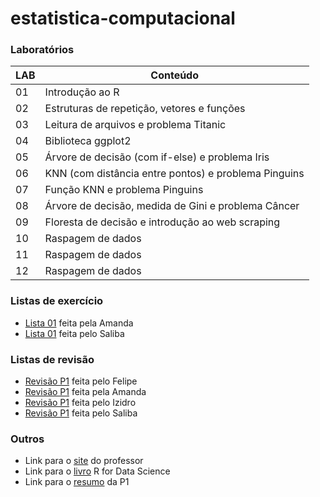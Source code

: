 # estatistica-computacional

### Laboratórios
| **LAB** | **Conteúdo** |
|---------|----------------|
| 01 | Introdução ao R |
| 02 | Estruturas de repetição, vetores e funções |
| 03 | Leitura de arquivos e problema Titanic |
| 04 | Biblioteca ggplot2 |
| 05 | Árvore de decisão (com if-else) e problema Iris |
| 06 | KNN (com distância entre pontos) e problema Pinguins |
| 07 | Função KNN e problema Pinguins |
| 08 | Árvore de decisão, medida de Gini e problema Câncer |
| 09 | Floresta de decisão e introdução ao web scraping |
| 10 | Raspagem de dados |
| 11 | Raspagem de dados |
| 12 | Raspagem de dados |

### Listas de exercício
- [Lista 01](https://github.com/aduarte09/estatistica-computacional/blob/main/exercicios/amanda_lista_01.R) feita pela Amanda
- [Lista 01](https://github.com/aduarte09/estatistica-computacional/blob/main/exercicios/saliba_lista_01.R) feita pelo Saliba

### Listas de revisão
- [Revisão P1](https://github.com/aduarte09/estatistica-computacional/blob/main/revisao/felipe_revisao_p1.R) feita pelo Felipe
- [Revisão P1](https://github.com/aduarte09/estatistica-computacional/blob/main/revisao/amanda_revisao_p1.R) feita pela Amanda
- [Revisão P1](https://github.com/aduarte09/estatistica-computacional/blob/main/revisao/izidro_revisao_p1.R) feita pelo Izidro
- [Revisão P1](https://github.com/aduarte09/estatistica-computacional/blob/main/revisao/saliba_revisao_p1.R) feita pelo Saliba

### Outros
- Link para o [site](franklinpedro.github.io) do professor
- Link para o [livro](https://r4ds.hadley.nz) R for Data Science
- Link para o [resumo](https://docs.google.com/document/d/1EQGMGFsdB0pYi3NMspdXnpYdta_ejg8E61AtZN7HygI/edit?usp=sharing) da P1

